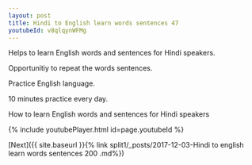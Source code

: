 ```yaml
---
layout: post
title: Hindi to English learn words sentences 47 
youtubeId: v8qlqynWFMg
---
```

 
 
Helps to learn English words and sentences for Hindi speakers.

Opportunitiy to repeat the words sentences. 

Practice English language. 
 
10 minutes practice every day. 
 
How to learn English words and sentences for Hindi speakers 
 
{% include youtubePlayer.html id=page.youtubeId %}
 
 
[Next]({{ site.baseurl }}{% link  split1/_posts/2017-12-03-Hindi to english learn words sentences 200 .md%})
 
